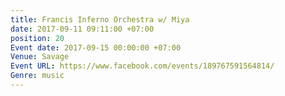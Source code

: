 ```yaml
---
title: Francis Inferno Orchestra w/ Miya
date: 2017-09-11 09:11:00 +07:00
position: 20
Event date: 2017-09-15 00:00:00 +07:00
Venue: Savage
Event URL: https://www.facebook.com/events/189767591564814/
Genre: music
---
```


